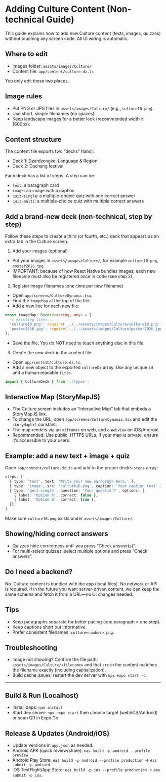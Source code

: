 # Adding Culture Content (Non-technical Guide)

This guide explains how to add new Culture content (texts, images, quizzes) without touching any screen code.
All UI wiring is automatic.

## Where to edit

- Images folder: `assets/images/Culture/`
- Content file: `app/content/culture.dz.ts`

You only edit those two places.

## Image rules

- Put PNG or JPG files in `assets/images/Culture/` (e.g., `culture10.png`).
- Use short, simple filenames (no spaces).
- Keep landscape images for a better look (recommended width ≥ 1600px).

## Content structure

The content file exports two “decks” (tabs):
- Deck 1: Dzardzongke: Language & Region
- Deck 2: Dachang festival

Each deck has a list of steps. A step can be:
- `text`: a paragraph card
- `image`: an image with a caption
- `quiz-single`: a multiple-choice quiz with one correct answer
- `quiz-multi`: a multiple-choice quiz with multiple correct answers

## Add a brand‑new deck (non-technical, step by step)

Follow these steps to create a third (or fourth, etc.) deck that appears as an extra tab in the Culture screen.

1) Add your images (optional)
- Put your images in `assets/images/Culture/`, for example `culture10.png`, `poster2026.jpg`.
- IMPORTANT: because of how React Native bundles images, each new filename must also be registered once in code (see step 2).

2) Register image filenames (one-time per new filename)
- Open `app/screens/CultureDynamic.tsx`.
- Find the `imageMap` at the top of the file.
- Add a new line for each new file:
```ts
const imageMap: Record<string, any> = {
  // existing lines...
  'culture10.png': require('../../assets/images/Culture/culture10.png'),
  'poster2026.jpg': require('../../assets/images/Culture/poster2026.jpg'),
};
```
- Save the file. You do NOT need to touch anything else in this file.

3) Create the new deck in the content file
- Open `app/content/culture.dz.ts`.
- Add a new object to the exported `cultureDz` array. Use any unique `id` and a human‑readable `title`.
```ts
import { CultureDeck } from './types';
```

## Interactive Map (StoryMapJS)

- The Culture screen includes an “Interactive Map” tab that embeds a StoryMapJS link.
- To change the URL, open `app/screens/CultureDynamic.tsx` and edit the `storyMapUrl` constant.
- The map renders via an `<iframe>` on web, and a `WebView` on iOS/Android.
- Recommended: Use public, HTTPS URLs. If your map is private, ensure it’s accessible to your users.

## Example: add a new text + image + quiz

Open `app/content/culture.dz.ts` and add to the proper deck’s `steps` array:

```ts
steps: [
  { type: 'text', text: 'Write your new paragraph here.' },
  { type: 'image', src: 'culture10.png', caption: 'Your caption text' },
  { type: 'quiz-single', question: 'Your question?', options: [
    { label: 'Option A', correct: false },
    { label: 'Option B', correct: true },
  ]},
]
```

Make sure `culture10.png` exists under `assets/images/Culture/`.

## Showing/hiding correct answers

- Quizzes hide correctness until you press “Check answer(s)”.
- For multi-select quizzes, select multiple options and press “Check answers”.

## Do I need a backend?

No. Culture content is bundled with the app (local files). No network or API is required.
If in the future you want server-driven content, we can keep the same schema and fetch it from a URL—no UI changes needed.

## Tips

- Keep paragraphs separate for better pacing (one paragraph = one step).
- Keep captions short but informative.
- Prefer consistent filenames: `culture<number>.png`.

## Troubleshooting

- Image not showing? Confirm the file path: `assets/images/Culture/<filename>` and that `src` in the content matches the filename exactly (including capitalization).
- Build cache issues: restart the dev server with `npx expo start -c`.

---

## Build & Run (Localhost)

- Install deps: `npm install`
- Start dev server: `npx expo start` then choose target (web/iOS/Android) or scan QR in Expo Go.

## Release & Updates (Android/iOS)

- Update versions in `app.json` as needed.
- Android APK (quick review/share): `eas build -p android --profile preview`
- Android Play Store: `eas build -p android --profile production` → `eas submit -p android`
- iOS TestFlight/App Store: `eas build -p ios --profile production` → `eas submit -p ios`.


